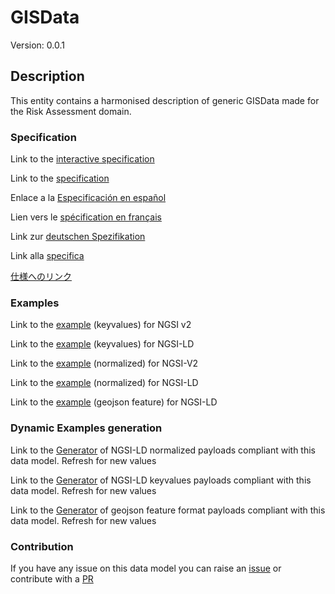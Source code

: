# GISData
Version: 0.0.1

## Description 

This entity contains a harmonised description of generic GISData made for the Risk Assessment domain.
### Specification

Link to the [interactive specification](https://swagger.lab.fiware.org/?url=https://smart-data-models.github.io/dataModel.RiskManagement/GISData/swagger.yaml)

Link to the [specification](https://github.com/smart-data-models/dataModel.RiskManagement/blob/master/GISData/doc/spec.md)

Enlace a la [Especificación en español](https://github.com/smart-data-models/dataModel.RiskManagement/blob/master/GISData/doc/spec_ES.md)

Lien vers le [spécification en français](https://github.com/smart-data-models/dataModel.RiskManagement/blob/master/GISData/doc/spec_FR.md)

Link zur [deutschen Spezifikation](https://github.com/smart-data-models/dataModel.RiskManagement/blob/master/GISData/doc/spec_DE.md)

Link alla [specifica](https://github.com/smart-data-models/dataModel.RiskManagement/blob/master/GISData/doc/spec_IT.md)

[仕様へのリンク](https://github.com/smart-data-models/dataModel.RiskManagement/blob/master/GISData/doc/spec_JA.md)
### Examples

Link to the [example](https://smart-data-models.github.io/dataModel.RiskManagement/GISData/examples/example.json) (keyvalues) for NGSI v2

Link to the [example](https://smart-data-models.github.io/dataModel.RiskManagement/GISData/examples/example.jsonld) (keyvalues) for NGSI-LD

Link to the [example](https://smart-data-models.github.io/dataModel.RiskManagement/GISData/examples/example-normalized.json) (normalized) for NGSI-V2

Link to the [example](https://smart-data-models.github.io/dataModel.RiskManagement/GISData/examples/example-normalized.jsonld) (normalized) for NGSI-LD

Link to the [example](https://smart-data-models.github.io/dataModel.RiskManagement/GISData/examples/example-geojsonfeature.json) (geojson feature) for NGSI-LD
### Dynamic Examples generation

Link to the [Generator](https://smartdatamodels.org/extra/ngsi-ld_generator.php?schemaUrl=https://raw.githubusercontent.com/smart-data-models/dataModel.RiskManagement/master/GISData/schema.json&email=info@smartdatamodels.org) of NGSI-LD normalized payloads compliant with this data model. Refresh for new values

Link to the [Generator](https://smartdatamodels.org/extra/ngsi-ld_generator_keyvalues.php?schemaUrl=https://raw.githubusercontent.com/smart-data-models/dataModel.RiskManagement/master/GISData/schema.json&email=info@smartdatamodels.org) of NGSI-LD keyvalues payloads compliant with this data model. Refresh for new values

Link to the [Generator](https://smartdatamodels.org/extra/geojson_features_generator.php?schemaUrl=https://raw.githubusercontent.com/smart-data-models/dataModel.RiskManagement/master/GISData/schema.json&email=info@smartdatamodels.org) of geojson feature format payloads compliant with this data model. Refresh for new values
### Contribution

 If you have any issue on this data model you can raise an [issue](https://github.com/smart-data-models/dataModel.RiskManagement/issues)  or contribute with a [PR](https://github.com/smart-data-models/dataModel.RiskManagement/pulls)